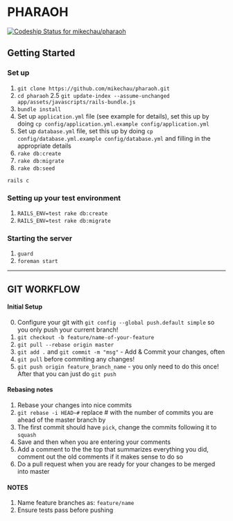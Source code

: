 # PHARAOH

[ ![Codeship Status for mikechau/pharaoh](https://codeship.io/projects/919a6a40-44b9-0132-1b8a-32378b856677/status)](https://codeship.io/projects/44859)

## Getting Started
### Set up
1. `git clone https://github.com/mikechau/pharaoh.git`
2. `cd pharaoh`
2.5 `git update-index --assume-unchanged app/assets/javascripts/rails-bundle.js`
3. `bundle install`
4.  Set up `application.yml` file (see example for details), set this up by doing `cp config/application.yml.example config/application.yml`
5.  Set up `database.yml` file, set this up by doing `cp config/database.yml.example config/database.yml` and filling in the appropriate details
6.  `rake db:create`
7. `rake db:migrate`
8. `rake db:seed`

```
rails c
```
### Setting up your test environment
1. `RAILS_ENV=test rake db:create`
2. `RAILS_ENV=test rake db:migrate`

### Starting the server

1. `guard`
2. `foreman start`

---
## GIT WORKFLOW
#### Initial Setup
0. Configure your git with `git config --global push.default simple` so you only push your current branch!
1. `git checkout -b feature/name-of-your-feature`
2. `git pull --rebase origin master`
3. `git add .` and `git commit -m "msg"` - Add & Commit your changes, often
5. `git pull` before commiting any changes!
4. `git push origin feature_branch_name` - you only need to do this once! After that you can just do `git push`

#### Rebasing notes
1. Rebase your changes into nice commits
2. `git rebase -i HEAD~#` replace # with the number of commits you are ahead of the master branch by
3. The first commit should have `pick`, change the commits following it to `squash`
4. Save and then when you are entering your comments
5. Add a comment to the the top that summarizes everything you did, comment out the old comments if it makes sense to do so
6. Do a pull request when you are ready for your changes to be merged into master

#### NOTES
1. Name feature branches as: `feature/name`
2. Ensure tests pass before pushing
